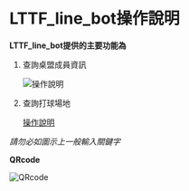 # LTTF_line_bot操作說明

**LTTF_line_bot提供的主要功能為**

1. 查詢桌盟成員資訊

   ![操作說明](https://i.imgur.com/mBGxd8x.png)

2. 查詢打球場地

   [操作說明](https://i.imgur.com/jhkuYBI.png)

*請勿必如圖示上一般輸入關鍵字*



**QRcode**

![QRcode](https://i.imgur.com/OhHK9L0.png)

